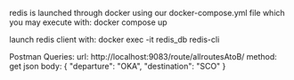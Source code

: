 redis is launched through docker using our docker-compose.yml file which you may execute with:
docker compose up

launch redis client with:
docker exec -it redis_db redis-cli


Postman Queries:
url: http://localhost:9083/route/allroutesAtoB/
method: get
json body:
{
    "departure": "OKA",
    "destination": "SCO"
}